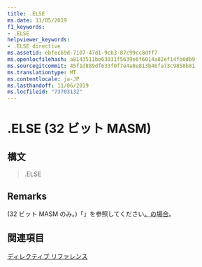 ```yaml
---
title: .ELSE
ms.date: 11/05/2019
f1_keywords:
- .ELSE
helpviewer_keywords:
- .ELSE directive
ms.assetid: ebfec69d-7107-47d1-9cb3-87c99cc8dff7
ms.openlocfilehash: a8143511be63031f5639e6f6014a82ef14fb0db9
ms.sourcegitcommit: 45f1d889df633f0f7e4a8e813b46fa73c9858b81
ms.translationtype: MT
ms.contentlocale: ja-JP
ms.lasthandoff: 11/06/2019
ms.locfileid: "73703132"
---
```

# <a name="else-32-bit-masm"></a>.ELSE (32 ビット MASM)

## <a name="syntax"></a>構文

> .ELSE

## <a name="remarks"></a>Remarks

(32 ビット MASM のみ。)「」を参照してください[。の場合](../../assembler/masm/dot-if.md)。 

## <a name="see-also"></a>関連項目

[ディレクティブ リファレンス](../../assembler/masm/directives-reference.md)<br/>
